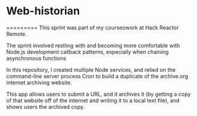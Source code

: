 # Web-historian
=========
This sprint was part of my courseowork at Hack Reactor Remote.

The sprint involved restling with and becoming more comfortable with Node.js development callback patterns, especially when chaining asynchronous functions

In this repository, I created multiple Node services, and relied on the command-line server process Cron to build a duplicate of the archive.org internet archiving website.

This app allows users to submit a URL, and it archives it (by getting a copy of that website off of the internet and writing it to a local text file), and shows users the archived copy.


